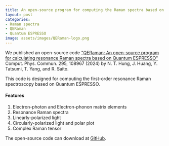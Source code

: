```yaml
---
title: An open-source program for computing the Raman spectra based on Quantum ESPRESSO
layout: post
categories:
- Raman spectra
- QERaman
- Quantum ESPRESSO
image: assets/images/QERaman-logo.png
---
```


We published an open-source code ["QERaman: An open-source program for calculating resonance Raman spectra based on Quantum ESPRESSO"](https://doi.org/10.1016/j.cpc.2023.108967) Comput. Phys. Commun. 295, 108967 (2024) by N. T. Hung, J. Huang, Y. Tatsumi, T. Yang, and R. Saito.

This code is designed for computing the first-order resonance Raman spectroscopy based on Quantum ESPRESSO. 

#### Features

1. Electron-photon and Electron-phonon matrix elements
2. Resonance Raman spectra
3. Linearly-polarized light
4. Circularly-polarized light and polar plot
5. Complex Raman tensor

The open-source code can download at [GitHub](https://github.com/nguyen-group/QERaman).

